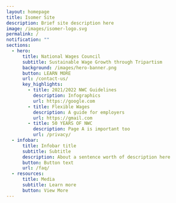 ```yaml
---
layout: homepage
title: Isomer Site
description: Brief site description here
image: /images/isomer-logo.svg
permalink: /
notification: ""
sections:
  - hero:
      title: National Wages Council
      subtitle: Sustainable Wage Growth through Tripartism
      background: /images/hero-banner.png
      button: LEARN MORE
      url: /contact-us/
      key_highlights:
        - title: 2021/2022 NWC Guidelines
          description: Infographics
          url: https://google.com
        - title: Flexible Wages
          description: A guide for employers
          url: https://gmail.com
        - title: 50 YEARS OF NWC
          description: Page A is important too
          url: /privacy/
  - infobar:
      title: Infobar title
      subtitle: Subtitle
      description: About a sentence worth of description here
      button: Button text
      url: /faq/
  - resources:
      title: Media
      subtitle: Learn more
      button: View More
---
```

